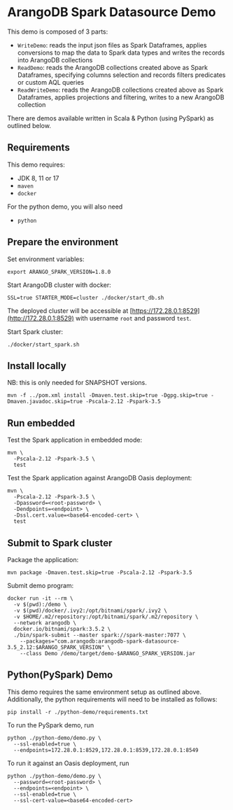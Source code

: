 # ArangoDB Spark Datasource Demo

This demo is composed of 3 parts:

- `WriteDemo`: reads the input json files as Spark Dataframes, applies conversions to map the data to Spark data types
  and writes the records into ArangoDB collections
- `ReadDemo`: reads the ArangoDB collections created above as Spark Dataframes, specifying columns selection and records
  filters predicates or custom AQL queries
- `ReadWriteDemo`: reads the ArangoDB collections created above as Spark Dataframes, applies projections and filtering,
  writes to a new ArangoDB collection

There are demos available written in Scala & Python (using PySpark) as outlined below.

## Requirements

This demo requires:

- JDK 8, 11 or 17
- `maven`
- `docker`

For the python demo, you will also need
- `python`

## Prepare the environment

Set environment variables:

```shell
export ARANGO_SPARK_VERSION=1.8.0
```

Start ArangoDB cluster with docker:

```shell
SSL=true STARTER_MODE=cluster ./docker/start_db.sh
```

The deployed cluster will be accessible at [https://172.28.0.1:8529](http://172.28.0.1:8529) with username `root` and
password `test`.

Start Spark cluster:

```shell
./docker/start_spark.sh 
```

## Install locally

NB: this is only needed for SNAPSHOT versions.

```shell
mvn -f ../pom.xml install -Dmaven.test.skip=true -Dgpg.skip=true -Dmaven.javadoc.skip=true -Pscala-2.12 -Pspark-3.5
```

## Run embedded

Test the Spark application in embedded mode:

```shell
mvn \
  -Pscala-2.12 -Pspark-3.5 \
  test
```

Test the Spark application against ArangoDB Oasis deployment:

```shell
mvn \
  -Pscala-2.12 -Pspark-3.5 \
  -Dpassword=<root-password> \
  -Dendpoints=<endpoint> \
  -Dssl.cert.value=<base64-encoded-cert> \
  test
```

## Submit to Spark cluster

Package the application:

```shell
mvn package -Dmaven.test.skip=true -Pscala-2.12 -Pspark-3.5
```

Submit demo program:

```shell
docker run -it --rm \
  -v $(pwd):/demo \
  -v $(pwd)/docker/.ivy2:/opt/bitnami/spark/.ivy2 \
  -v $HOME/.m2/repository:/opt/bitnami/spark/.m2/repository \
  --network arangodb \
  docker.io/bitnami/spark:3.5.2 \
  ./bin/spark-submit --master spark://spark-master:7077 \
    --packages="com.arangodb:arangodb-spark-datasource-3.5_2.12:$ARANGO_SPARK_VERSION" \
    --class Demo /demo/target/demo-$ARANGO_SPARK_VERSION.jar    
```

## Python(PySpark) Demo

This demo requires the same environment setup as outlined above.
Additionally, the python requirements will need to be installed as follows:
```shell
pip install -r ./python-demo/requirements.txt
```

To run the PySpark demo, run 
```shell
python ./python-demo/demo.py \
  --ssl-enabled=true \
  --endpoints=172.28.0.1:8529,172.28.0.1:8539,172.28.0.1:8549
```

To run it against an Oasis deployment, run
```shell
python ./python-demo/demo.py \
  --password=<root-password> \
  --endpoints=<endpoint> \
  --ssl-enabled=true \
  --ssl-cert-value=<base64-encoded-cert>
```